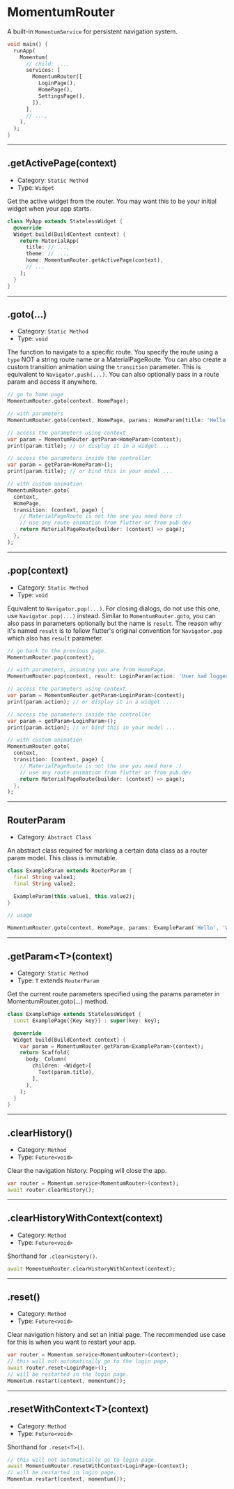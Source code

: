 # MomentumRouter
A built-in `MomentumService` for persistent navigation system.
```dart
void main() {
  runApp(
    Momentum(
      // child: ...,
      services: [
        MomentumRouter([
          LoginPage(),
          HomePage(),
          SettingsPage(),
        ]),
      ],
      // ...,
    ),
  );
}
```

<hr>

## .getActivePage(context)
- Category: `Static Method`
- Type: `Widget`

Get the active widget from the router. You may want this to be your initial widget when your app starts.
```dart
class MyApp extends StatelessWidget {
  @override
  Widget build(BuildContext context) {
    return MaterialApp(
      title: // ...,
      theme: // ...,
      home: MomentumRouter.getActivePage(context),
      // ...
    );
  }
}
```

<hr>

## .goto(...)
- Category: `Static Method`
- Type: `void`

The function to navigate to a specific route. You specify the route using a `type` NOT a string route name or a MaterialPageRoute. You can also create a custom transition animation using the `transition` parameter. This is equivalent to `Navigator.push(...)`. You can also optionally pass in a route param and access it anywhere.
```dart
// go to home page
MomentumRouter.goto(context, HomePage);

// with parameters
MomentumRouter.goto(context, HomePage, params: HomeParam(title: 'Hello World'));

// access the parameters using context
var param = MomentumRouter.getParam<HomeParam>(context);
print(param.title); // or display it in a widget ...

// access the parameters inside the controller
var param = getParam<HomeParam>();
print(param.title); // or bind this in your model ...

// with custom animation
MomentumRouter.goto(
  context,
  HomePage,
  transition: (context, page) {
    // MaterialPageRoute is not the one you need here :)
    // use any route animation from flutter or from pub.dev
    return MaterialPageRoute(builder: (context) => page);
  },
);
```

<hr>

## .pop(context)
- Category: `Static Method`
- Type: `void`

Equivalent to `Navigator.pop(...)`. For closing dialogs, do not use this one, use `Navigator.pop(...)` instead. Similar to `MomentumRouter.goto`, you can also pass in parameters optionally but the name is `result`. The reason why it's named `result` is to follow flutter's original convention for `Navigator.pop` which also has `result` parameter.
```dart
// go back to the previous page.
MomentumRouter.pop(context);

// with parameters, assuming you are from HomePage.
MomentumRouter.pop(context, result: LoginParam(action: 'User had logged out.'));

// access the parameters using context
var param = MomentumRouter.getParam<LoginParam>(context);
print(param.action); // or display it in a widget ...

// access the parameters inside the controller
var param = getParam<LoginParam>();
print(param.action); // or bind this in your model ...

// with custom animation
MomentumRouter.goto(
  context,
  transition: (context, page) {
    // MaterialPageRoute is not the one you need here :)
    // use any route animation from flutter or from pub.dev
    return MaterialPageRoute(builder: (context) => page);
  },
);
```

<hr>

## RouterParam
- Category: `Abstract Class`

An abstract class required for marking a certain data class as a router param model. This class is immutable.

```dart
class ExampleParam extends RouterParam {
  final String value1;
  final String value2;

  ExampleParam(this.value1, this.value2);
}

// usage

MomentumRouter.goto(context, HomePage, params: ExampleParam('Hello', 'World'));
```

<hr>

## .getParam\<T\>(context)
- Category: `Static Method`
- Type: `T` extends `RouterParam`

Get the current route parameters specified using the params parameter in MomentumRouter.goto(...) method.

```dart
class ExamplePage extends StatelessWidget {
  const ExamplePage({Key key}) : super(key: key);

  @override
  Widget build(BuildContext context) {
    var param = MomentumRouter.getParam<ExampleParam>(context);
    return Scaffold(
      body: Column(
        children: <Widget>[
          Text(param.title),
        ],
      ),
    );
  }
}

```

<hr>

## .clearHistory()
- Category: `Method`
- Type: `Future<void>`

Clear the navigation history. Popping will close the app.
```dart
var router = Momentum.service<MomentumRouter>(context);
await router.clearHistory();
```

<hr>

## .clearHistoryWithContext(context)
- Category: `Method`
- Type: `Future<void>`

Shorthand for `.clearHistory()`.
```dart
await MomentumRouter.clearHistoryWithContext(context);
```

<hr>

## .reset<T>()
- Category: `Method`
- Type: `Future<void>`

Clear navigation history and set an initial page. The recommended use case for this is when you want to restart your app.
```dart
var router = Momentum.service<MomentumRouter>(context);
// this will not automatically go to the login page.
await router.reset<LoginPage>();
// will be restarted in the login page.
Momentum.restart(context, momentum());
```

<hr>

## .resetWithContext\<T\>(context)
- Category: `Method`
- Type: `Future<void>`

Shorthand for `.reset<T>()`.
```dart
// this will not automatically go to login page.
await MomentumRouter.resetWithContext<LoginPage>(context);
// will be restarted in login page.
Momentum.restart(context, momentum());
```